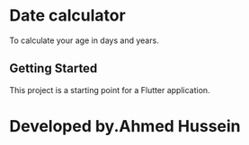 # Date calculator

To calculate your age in days and years.

## Getting Started

This project is a starting point for a Flutter application.

# Developed by.Ahmed Hussein
